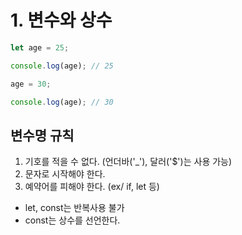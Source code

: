 # 1. 변수와 상수

```javascript
let age = 25;

console.log(age); // 25

age = 30;

console.log(age); // 30
```


## 변수명 규칙

1. 기호를 적을 수 없다. (언더바('_'), 달러('$')는 사용 가능)
2. 문자로 시작해야 한다.
3. 예약어를 피해야 한다. (ex/ if, let 등)


- let, const는 반복사용 불가
- const는 상수를 선언한다.